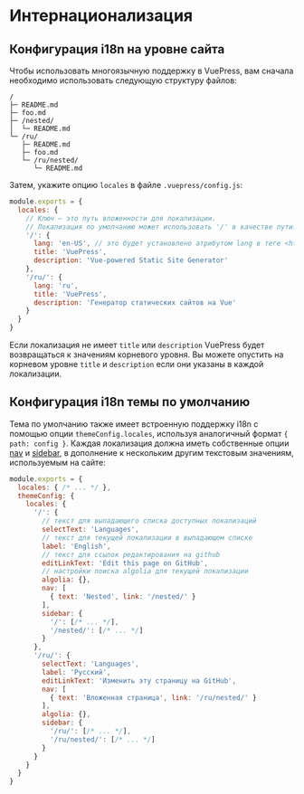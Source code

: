 # Интернационализация

## Конфигурация i18n на уровне сайта

Чтобы использовать многоязычную поддержку в VuePress, вам сначала необходимо использовать следующую структуру файлов:

```
/
├─ README.md
├─ foo.md
├─ /nested/
│  └─ README.md
└─ /ru/
   ├─ README.md
   ├─ foo.md
   └─ /ru/nested/
      └─ README.md
```

Затем, укажите опцию `locales` в файле `.vuepress/config.js`:

``` js
module.exports = {
  locales: {
    // Ключ — это путь вложенности для локализации.
    // Локализация по умолчанию может использовать '/' в качестве пути.
    '/': {
      lang: 'en-US', // это будет установлено атрибутом lang в теге <html>
      title: 'VuePress',
      description: 'Vue-powered Static Site Generator'
    },
    '/ru/': {
      lang: 'ru',
      title: 'VuePress',
      description: 'Генератор статических сайтов на Vue'
    }
  }
}
```

Если локализация не имеет `title` или `description` VuePress будет возвращаться к значениям корневого уровня. Вы можете опустить на корневом уровне `title` и `description` если они указаны в каждой локализации.

## Конфигурация i18n темы по умолчанию

Тема по умолчанию также имеет встроенную поддержку i18n с помощью опции `themeConfig.locales`, используя аналогичный формат `{ path: config }`. Каждая локализация должна иметь собственные опции [nav](../default-theme-config/README.md#панеnь-навигации) и [sidebar](../default-theme-config/README.md#боковая-панеnь), в дополнение к нескольким другим текстовым значениям, используемым на сайте:

``` js
module.exports = {
  locales: { /* ... */ },
  themeConfig: {
    locales: {
      '/': {
        // текст для выпадающего списка доступных локализаций
        selectText: 'Languages',
        // текст для текущей локализации в выпадающем списке
        label: 'English',
        // текст для ссылок редактирования на github
        editLinkText: 'Edit this page on GitHub',
        // настройки поиска algolia для текущей локализации
        algolia: {},
        nav: [
          { text: 'Nested', link: '/nested/' }
        ],
        sidebar: {
          '/': [/* ... */],
          '/nested/': [/* ... */]
        }
      },
      '/ru/': {
        selectText: 'Languages',
        label: 'Русский',
        editLinkText: 'Изменить эту страницу на GitHub',
        nav: [
          { text: 'Вложенная страница', link: '/ru/nested/' }
        ],
        algolia: {},
        sidebar: {
          '/ru/': [/* ... */],
          '/ru/nested/': [/* ... */]
        }
      }
    }
  }
}
```
